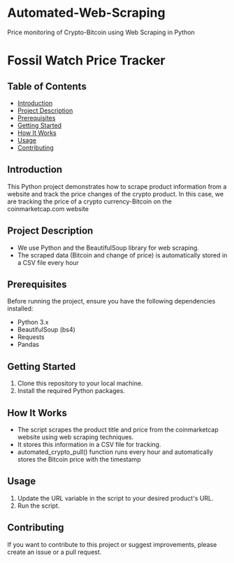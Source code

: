 # Automated-Web-Scraping
Price monitoring of Crypto-Bitcoin using Web Scraping in Python

# Fossil Watch Price Tracker

## Table of Contents
 - [Introduction](#introduction)
 - [Project Description](#project-description)
 - [Prerequisites](#prerequisites)
 - [Getting Started](#getting-started)
 - [How It Works](#how-it-works)
 - [Usage](#usage)
 - [Contributing](#contributing)

## Introduction
This Python project demonstrates how to scrape product information from a website and track the price changes of the crypto product. In this case, we are tracking the price of a crypto currency-Bitcoin on the coinmarketcap.com website

## Project Description
- We use Python and the BeautifulSoup library for web scraping.
- The scraped data (Bitcoin and change of price) is automatically stored in a CSV file every hour

## Prerequisites
Before running the project, ensure you have the following dependencies installed:
- Python 3.x
- BeautifulSoup (bs4)
- Requests
- Pandas

## Getting Started
1. Clone this repository to your local machine.
2. Install the required Python packages.

## How It Works
- The script scrapes the product title and price from the coinmarketcap website using web scraping techniques.
- It stores this information in a CSV file for tracking.
- automated_crypto_pull() function runs every hour and automatically stores the Bitcoin price with the timestamp

## Usage
1. Update the URL variable in the script to your desired product's URL.
2. Run the script.

## Contributing
If you want to contribute to this project or suggest improvements, please create an issue or a pull request.
